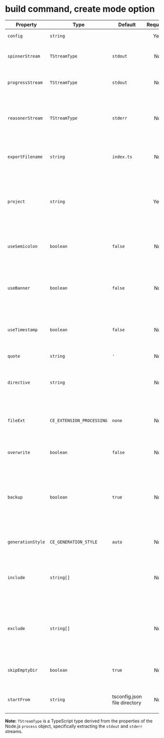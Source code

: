 # build command, create mode option

| Property          | Type                      | Default                      | Required | Description                                                                                                                                                          | Command           | Mode               |
| ----------------- | ------------------------- | ---------------------------- | :------: | -------------------------------------------------------------------------------------------------------------------------------------------------------------------- | ----------------- | ------------------ |
| `config`          | `string`                  |                              |   Yes    | Configuration file (.ctirc) path.                                                                                                                                    | `build`, `remove` | `bundle`, `create` |
| `spinnerStream`   | `TStreamType`             | `stdout`                     |    No    | Stream of CLI spinner. Options are `stdout` or `stderr`.                                                                                                             | `build`, `remove` | `bundle`, `create` |
| `progressStream`  | `TStreamType`             | `stdout`                     |    No    | Stream of CLI progress. Options are `stdout` or `stderr`.                                                                                                            | `build`, `remove` | `bundle`, `create` |
| `reasonerStream`  | `TStreamType`             | `stderr`                     |    No    | Stream of CLI reasoner, showing name conflict errors and already existing `index.ts` file errors.                                                                    | `build`, `remove` | `bundle`, `create` |
| `exportFilename`  | `string`                  | `index.ts`                   |    No    | Export filename, defaults to "index.ts" or "index.d.ts" if not provided.                                                                                             | `build`, `remove` | `bundle`, `create` |
| `project`         | `string`                  |                              |   Yes    | tsconfig.json path (must include the filename, like "./tsconfig.json"). Works only in root directory or via CLI parameter.                                           | `build`           | `bundle`, `create` |
| `useSemicolon`    | `boolean`                 | `false`                      |    No    | Whether to add a semicolon at the end of lines in the generated `index.ts` file.                                                                                     | `build`           | `bundle`, `create` |
| `useBanner`       | `boolean`                 | `false`                      |    No    | Whether to add a ctix comment at the first line of the created `index.ts` file, indicating it was generated by ctix.                                                 | `build`           | `bundle`, `create` |
| `useTimestamp`    | `boolean`                 | `false`                      |    No    | Adds the creation date to the top of the `index.ts` file if `useBanner` is true.                                                                                     | `build`           | `bundle`, `create` |
| `quote`           | `string`                  | `'`                          |    No    | The quote mark to use for strings (" or ').                                                                                                                          | `build`           | `bundle`, `create` |
| `directive`       | `string`                  |                              |    No    | A literal like `"use strict"` to be added to the top of the file, before the banner.                                                                                 | `build`           | `bundle`, `create` |
| `fileExt`         | `CE_EXTENSION_PROCESSING` | `none`                       |    No    | Whether to keep the file extension in the export statement path (e.g., `export * from './test.ts'`).                                                                 | `build`           | `bundle`, `create` |
| `overwrite`       | `boolean`                 | `false`                      |    No    | Whether to overwrite each `index.ts` file.                                                                                                                           | `build`           | `bundle`, `create` |
| `backup`          | `boolean`                 | `true`                       |    No    | Create a backup file if the `index.ts` file already exists, but only if `overwrite` is true (Note: there is a typo in the source as "defulat", should be "default"). | `build`           | `bundle`, `create` |
| `generationStyle` | `CE_GENERATION_STYLE`     | `auto`                       |    No    | The style to use when generating the `index.ts` file.                                                                                                                | `build`           | `bundle`, `create` |
| `include`         | `string[]`                |                              |    No    | List of files to include when generating the `index.ts` file, defaults to tsconfig.json `include` value if not set.                                                  | `build`           | `bundle`, `create` |
| `exclude`         | `string[]`                |                              |    No    | List of files to exclude when generating the `index.ts` file, defaults to tsconfig.json `exclude` value if not set.                                                  | `build`           | `bundle`, `create` |
| `skipEmptyDir`    | `boolean`                 | `true`                       |    No    | If set to true, directories with no files will not have an `index.ts` file created.                                                                                  | `build`           | `create`           |
| `startFrom`       | `string`                  | tsconfig.json file directory |    No    | Specifies the starting directory for creating the `index.ts` file.                                                                                                   | `build`           | `create`           |

**Note:** `TStreamType` is a TypeScript type derived from the properties of the Node.js `process` object, specifically extracting the `stdout` and `stderr` streams.
